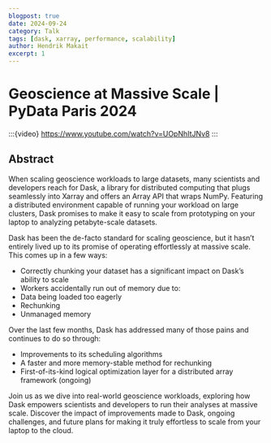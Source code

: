 ```yaml
---
blogpost: true
date: 2024-09-24
category: Talk
tags: [dask, xarray, performance, scalability]
author: Hendrik Makait
excerpt: 1 
---
```

# Geoscience at Massive Scale | PyData Paris 2024

:::{video} https://www.youtube.com/watch?v=UOpNhItJNv8
:::

## Abstract

When scaling geoscience workloads to large datasets, many scientists and developers reach for Dask, a library for distributed computing that plugs seamlessly into Xarray and offers an Array API that wraps NumPy.
Featuring a distributed environment capable of running your workload on large clusters, Dask promises to make it easy to scale from prototyping on your laptop to analyzing petabyte-scale datasets.

Dask has been the de-facto standard for scaling geoscience, but it hasn’t entirely lived up to its promise of operating effortlessly at massive scale.
This comes up in a few ways:
* Correctly chunking your dataset has a significant impact on Dask’s ability to scale 
* Workers accidentally run out of memory due to: 
* Data being loaded too eagerly
* Rechunking
* Unmanaged memory

Over the last few months, Dask has addressed many of those pains and continues to do so through:
* Improvements to its scheduling algorithms
* A faster and more memory-stable method for rechunking
* First-of-its-kind logical optimization layer for a distributed array framework (ongoing)

Join us as we dive into real-world geoscience workloads, exploring how Dask empowers scientists and developers to run their analyses at massive scale.
Discover the impact of improvements made to Dask, ongoing challenges, and future plans for making it truly effortless to scale from your laptop to the cloud.
